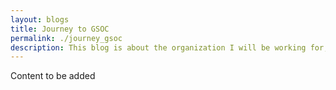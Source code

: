 ```yaml
---
layout: blogs
title: Journey to GSOC
permalink: ./journey_gsoc
description: This blog is about the organization I will be working for, how I got selected in GSOC, the hurdles I faced and the overall experience with the community.
---
```

Content to be added

